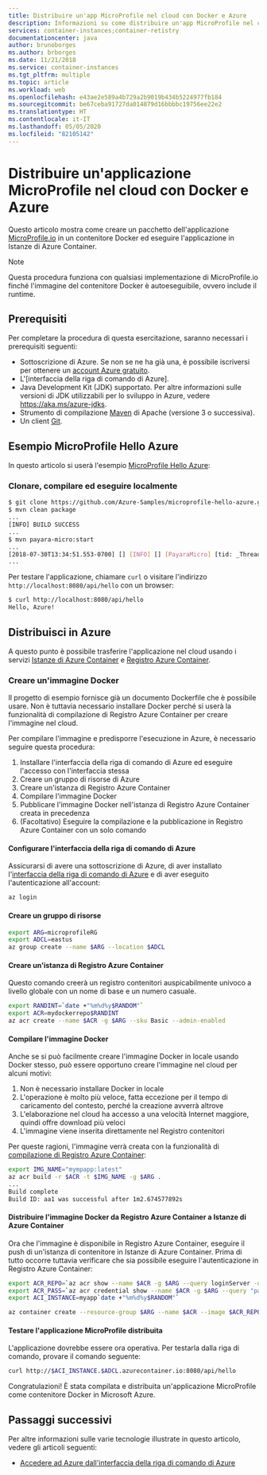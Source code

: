```yaml
---
title: Distribuire un'app MicroProfile nel cloud con Docker e Azure
description: Informazioni su come distribuire un'app MicroProfile nel cloud usando Docker e Istanze di Azure Container.
services: container-instances;container-retistry
documentationcenter: java
author: brunoborges
ms.author: brborges
ms.date: 11/21/2018
ms.service: container-instances
ms.tgt_pltfrm: multiple
ms.topic: article
ms.workload: web
ms.openlocfilehash: e43ae2e589a4b729a2b9019b434b5224977fb184
ms.sourcegitcommit: be67ceba91727da014879d16bbbbc19756ee22e2
ms.translationtype: HT
ms.contentlocale: it-IT
ms.lasthandoff: 05/05/2020
ms.locfileid: "82105142"
---
```

# <a name="deploy-a-microprofile-application-to-the-cloud-with-docker-and-azure"></a>Distribuire un'applicazione MicroProfile nel cloud con Docker e Azure

Questo articolo mostra come creare un pacchetto dell'applicazione [MicroProfile.io] in un contenitore Docker ed eseguire l'applicazione in Istanze di Azure Container.

> [!NOTE]
>
> Questa procedura funziona con qualsiasi implementazione di MicroProfile.io finché l'immagine del contenitore Docker è autoeseguibile, ovvero include il runtime.

## <a name="prerequisites"></a>Prerequisiti

Per completare la procedura di questa esercitazione, saranno necessari i prerequisiti seguenti:

* Sottoscrizione di Azure. Se non se ne ha già una, è possibile iscriversi per ottenere un [account Azure gratuito].
* L'[interfaccia della riga di comando di Azure].
* Java Development Kit (JDK) supportato. Per altre informazioni sulle versioni di JDK utilizzabili per lo sviluppo in Azure, vedere <https://aka.ms/azure-jdks>.
* Strumento di compilazione [Maven] di Apache (versione 3 o successiva).
* Un client [Git].

## <a name="microprofile-hello-azure-sample"></a>Esempio MicroProfile Hello Azure

In questo articolo si userà l'esempio [MicroProfile Hello Azure](https://github.com/azure-samples/microprofile-hello-azure):

### <a name="clone-build-and-run-locally"></a>Clonare, compilare ed eseguire localmente

```bash
$ git clone https://github.com/Azure-Samples/microprofile-hello-azure.git
$ mvn clean package
...
[INFO] BUILD SUCCESS
...
$ mvn payara-micro:start
...
[2018-07-30T13:34:51.553-0700] [] [INFO] [] [PayaraMicro] [tid: _ThreadID=1 _ThreadName=main] [timeMillis: 1532982891553] [levelValue: 800] Payara Micro  5.182 #badassmicrofish (build 303) ready in 10,304 (ms)
...
```

Per testare l'applicazione, chiamare `curl` o visitare l'indirizzo `http://localhost:8080/api/hello` con un browser:

```bash
$ curl http://localhost:8080/api/hello
Hello, Azure!
```

## <a name="deploy-to-azure"></a>Distribuisci in Azure

A questo punto è possibile trasferire l'applicazione nel cloud usando i servizi [Istanze di Azure Container] e [Registro Azure Container].

### <a name="build-a-docker-image"></a>Creare un'immagine Docker

Il progetto di esempio fornisce già un documento Dockerfile che è possibile usare. Non è tuttavia necessario installare Docker perché si userà la funzionalità di compilazione di Registro Azure Container per creare l'immagine nel cloud.

Per compilare l'immagine e predisporre l'esecuzione in Azure, è necessario seguire questa procedura:

1. Installare l'interfaccia della riga di comando di Azure ed eseguire l'accesso con l'interfaccia stessa
1. Creare un gruppo di risorse di Azure
1. Creare un'istanza di Registro Azure Container
1. Compilare l'immagine Docker
1. Pubblicare l'immagine Docker nell'istanza di Registro Azure Container creata in precedenza
1. (Facoltativo) Eseguire la compilazione e la pubblicazione in Registro Azure Container con un solo comando


#### <a name="set-up-azure-cli"></a>Configurare l'interfaccia della riga di comando di Azure

Assicurarsi di avere una sottoscrizione di Azure, di aver installato l'[interfaccia della riga di comando di Azure](/cli/azure/install-azure-cli?view=azure-cli-latest) e di aver eseguito l'autenticazione all'account:

```bash
az login
```

#### <a name="create-a-resource-group"></a>Creare un gruppo di risorse

```bash
export ARG=microprofileRG
export ADCL=eastus
az group create --name $ARG --location $ADCL
```

#### <a name="create-an-azure-container-registry-instance"></a>Creare un'istanza di Registro Azure Container

Questo comando creerà un registro contenitori auspicabilmente univoco a livello globale con un nome di base e un numero casuale.

```bash
export RANDINT=`date +"%m%d%y$RANDOM"`
export ACR=mydockerrepo$RANDINT
az acr create --name $ACR -g $ARG --sku Basic --admin-enabled
```

#### <a name="build-the-docker-image"></a>Compilare l'immagine Docker

Anche se si può facilmente creare l'immagine Docker in locale usando Docker stesso, può essere opportuno creare l'immagine nel cloud per alcuni motivi:

1. Non è necessario installare Docker in locale
1. L'operazione è molto più veloce, fatta eccezione per il tempo di caricamento del contesto, perché la creazione avverrà altrove
1. L'elaborazione nel cloud ha accesso a una velocità Internet maggiore, quindi offre download più veloci
1. L'immagine viene inserita direttamente nel Registro contenitori

Per queste ragioni, l'immagine verrà creata con la funzionalità di [compilazione di Registro Azure Container]:

```bash
export IMG_NAME="mympapp:latest"
az acr build -r $ACR -t $IMG_NAME -g $ARG .
...
Build complete
Build ID: aa1 was successful after 1m2.674577892s
```

#### <a name="deploy-docker-image-from-azure-container-registry-acr-into-container-instances-aci"></a>Distribuire l'immagine Docker da Registro Azure Container a Istanze di Azure Container

Ora che l'immagine è disponibile in Registro Azure Container, eseguire il push di un'istanza di contenitore in Istanze di Azure Container. Prima di tutto occorre tuttavia verificare che sia possibile eseguire l'autenticazione in Registro Azure Container:

```bash
export ACR_REPO=`az acr show --name $ACR -g $ARG --query loginServer -o tsv`
export ACR_PASS=`az acr credential show --name $ACR -g $ARG --query "passwords[0].value" -o tsv`
export ACI_INSTANCE=myapp`date +"%m%d%y$RANDOM"`

az container create --resource-group $ARG --name $ACR --image $ACR_REPO/$IMG_NAME --cpu 1 --memory 1 --registry-login-server $ACR_REPO --registry-username $ACR --registry-password $ACR_PASS --dns-name-label $ACI_INSTANCE --ports 8080
```

#### <a name="test-your-deployed-microprofile-application"></a>Testare l'applicazione MicroProfile distribuita

L'applicazione dovrebbe essere ora operativa. Per testarla dalla riga di comando, provare il comando seguente:

```bash
curl http://$ACI_INSTANCE.$ADCL.azurecontainer.io:8080/api/hello
````

Congratulazioni! È stata compilata e distribuita un'applicazione MicroProfile come contenitore Docker in Microsoft Azure.

## <a name="next-steps"></a>Passaggi successivi

Per altre informazioni sulle varie tecnologie illustrate in questo articolo, vedere gli articoli seguenti:

* [Accedere ad Azure dall'interfaccia della riga di comando di Azure](/azure/xplat-cli-connect)

<!-- URL List -->

[Compilazione di Registro Azure Container]: /azure/container-registry/container-registry-build-overview
[MicroProfile.io]: https://microprofile.io
[Azure Command Line Interface (CLI)]: /cli/azure/overview
[Azure for Java Developers]: /azure/developer/java/
[Azure portal]: https://portal.azure.com/
[Account Azure gratuito]: https://azure.microsoft.com/pricing/free-trial/
[Git]: https://github.com/
[Maven]: http://maven.apache.org/
[Java Development Kit (JDK)]: https://aka.ms/azure-jdks
<!-- http://www.oracle.com/technetwork/java/javase/downloads/ -->
[Istanze di Azure Container]: /azure/container-instances/
[Registro Azure Container]:  /azure/container-registry